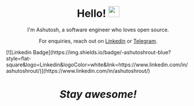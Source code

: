 <h1 align='center'> Hello! <img src="https://raw.githubusercontent.com/MartinHeinz/MartinHeinz/master/wave.gif" width="30px"></h1>
<p align='center'>
I'm Ashutosh, a software engineer who loves open source.<br>
</p>
<p align='center'>For enquiries, reach out on <a href="https://www.linkedin.com/in/ashutoshrout/">Linkedin</a> or <a href="https://t.me/theFault">Telegram</a>.</p>
[![Linkedin Badge](https://img.shields.io/badge/-ashutoshrout-blue?style=flat-square&logo=Linkedin&logoColor=white&link=https://www.linkedin.com/in/ashutoshrout/)](https://www.linkedin.com/in/ashutoshrout/)
<h1 align='center'><i>Stay awesome!</i></h1>
